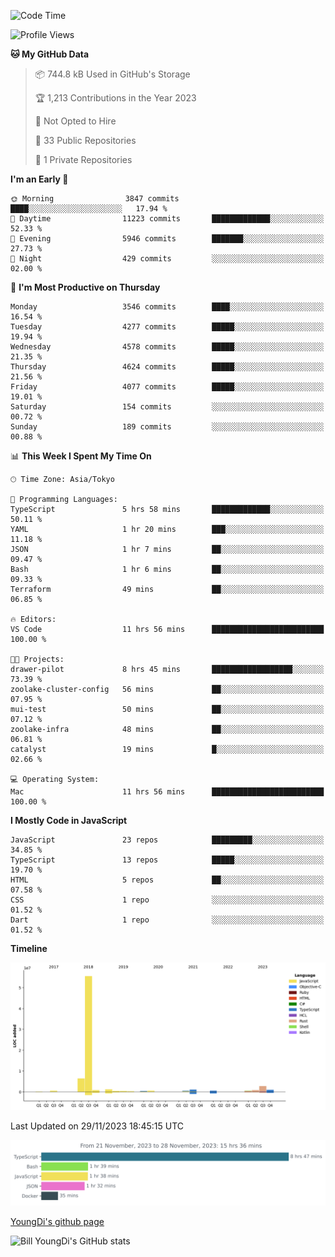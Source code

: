 <!--START_SECTION:waka-->
![Code Time](http://img.shields.io/badge/Code%20Time-200%20hrs%2023%20mins-blue)

![Profile Views](http://img.shields.io/badge/Profile%20Views-0-blue)

**🐱 My GitHub Data** 

> 📦 744.8 kB Used in GitHub's Storage 
 > 
> 🏆 1,213 Contributions in the Year 2023
 > 
> 🚫 Not Opted to Hire
 > 
> 📜 33 Public Repositories 
 > 
> 🔑 1 Private Repositories 
 > 
**I'm an Early 🐤** 

```text
🌞 Morning                3847 commits        ████░░░░░░░░░░░░░░░░░░░░░   17.94 % 
🌆 Daytime                11223 commits       █████████████░░░░░░░░░░░░   52.33 % 
🌃 Evening                5946 commits        ███████░░░░░░░░░░░░░░░░░░   27.73 % 
🌙 Night                  429 commits         ░░░░░░░░░░░░░░░░░░░░░░░░░   02.00 % 
```
📅 **I'm Most Productive on Thursday** 

```text
Monday                   3546 commits        ████░░░░░░░░░░░░░░░░░░░░░   16.54 % 
Tuesday                  4277 commits        █████░░░░░░░░░░░░░░░░░░░░   19.94 % 
Wednesday                4578 commits        █████░░░░░░░░░░░░░░░░░░░░   21.35 % 
Thursday                 4624 commits        █████░░░░░░░░░░░░░░░░░░░░   21.56 % 
Friday                   4077 commits        █████░░░░░░░░░░░░░░░░░░░░   19.01 % 
Saturday                 154 commits         ░░░░░░░░░░░░░░░░░░░░░░░░░   00.72 % 
Sunday                   189 commits         ░░░░░░░░░░░░░░░░░░░░░░░░░   00.88 % 
```


📊 **This Week I Spent My Time On** 

```text
🕑︎ Time Zone: Asia/Tokyo

💬 Programming Languages: 
TypeScript               5 hrs 58 mins       █████████████░░░░░░░░░░░░   50.11 % 
YAML                     1 hr 20 mins        ███░░░░░░░░░░░░░░░░░░░░░░   11.18 % 
JSON                     1 hr 7 mins         ██░░░░░░░░░░░░░░░░░░░░░░░   09.47 % 
Bash                     1 hr 6 mins         ██░░░░░░░░░░░░░░░░░░░░░░░   09.33 % 
Terraform                49 mins             ██░░░░░░░░░░░░░░░░░░░░░░░   06.85 % 

🔥 Editors: 
VS Code                  11 hrs 56 mins      █████████████████████████   100.00 % 

🐱‍💻 Projects: 
drawer-pilot             8 hrs 45 mins       ██████████████████░░░░░░░   73.39 % 
zoolake-cluster-config   56 mins             ██░░░░░░░░░░░░░░░░░░░░░░░   07.95 % 
mui-test                 50 mins             ██░░░░░░░░░░░░░░░░░░░░░░░   07.12 % 
zoolake-infra            48 mins             ██░░░░░░░░░░░░░░░░░░░░░░░   06.81 % 
catalyst                 19 mins             █░░░░░░░░░░░░░░░░░░░░░░░░   02.66 % 

💻 Operating System: 
Mac                      11 hrs 56 mins      █████████████████████████   100.00 % 
```

**I Mostly Code in JavaScript** 

```text
JavaScript               23 repos            █████████░░░░░░░░░░░░░░░░   34.85 % 
TypeScript               13 repos            █████░░░░░░░░░░░░░░░░░░░░   19.70 % 
HTML                     5 repos             ██░░░░░░░░░░░░░░░░░░░░░░░   07.58 % 
CSS                      1 repo              ░░░░░░░░░░░░░░░░░░░░░░░░░   01.52 % 
Dart                     1 repo              ░░░░░░░░░░░░░░░░░░░░░░░░░   01.52 % 
```



**Timeline**

![Lines of Code chart](https://raw.githubusercontent.com/Youngdi/Youngdi/master/assets/bar_graph.png)


 Last Updated on 29/11/2023 18:45:15 UTC
<!--END_SECTION:waka-->

![wakatime](./images/stat.svg)

[YoungDi's github page](https://youngdi.github.io)

![Bill YoungDi's GitHub stats](https://github-readme-stats.vercel.app/api?username=youngdi&count_private=true&show_icons=true)

